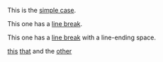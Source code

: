 This is the [simple case].

[simple case]: ext:/simple



This one has a [line
break].

This one has a [line 
break] with a line-ending space.

[line break]: ext:/foo


[this] [that] and the [other]

[this]: ext:/this
[that]: ext:/that
[other]: ext:/other
